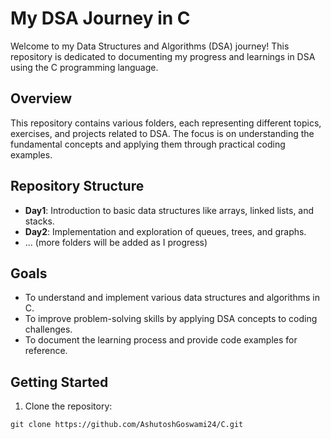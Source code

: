 # My DSA Journey in C

Welcome to my Data Structures and Algorithms (DSA) journey! This repository is dedicated to documenting my progress and learnings in DSA using the C programming language.

## Overview

This repository contains various folders, each representing different topics, exercises, and projects related to DSA. The focus is on understanding the fundamental concepts and applying them through practical coding examples.

## Repository Structure

- **Day1**: Introduction to basic data structures like arrays, linked lists, and stacks.
- **Day2**: Implementation and exploration of queues, trees, and graphs.
- ... (more folders will be added as I progress)

## Goals

- To understand and implement various data structures and algorithms in C.
- To improve problem-solving skills by applying DSA concepts to coding challenges.
- To document the learning process and provide code examples for reference.

## Getting Started

1. Clone the repository:

```
git clone https://github.com/AshutoshGoswami24/C.git
```
